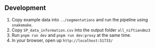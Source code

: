 ## Development

1. Copy example data into `../segmentations` and run the pipeline using `snakemake`.
2. Copy `SP_data_information.csv` into the output folder `all_niftiandmz3`
3. Run `pnpm run dev` and `pnpm run dev:proxy` at the same time.
4. In your browser, open up `http://localhost:51733/`
